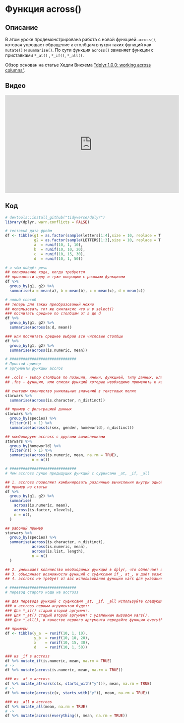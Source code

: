 # Функция across()

## Описание
В этом уроке продемонстрирована работа с новой функцией `across()`, которая упрощает обращение к столбцам внутри таких функций как `mutate()` и `summarise()`. По сути функция `across()` заменяет функции с приставками `*_at()` , `*_if()`, `*_all()`.

Обзор основан на статье Хедли Викхема ["dplyr 1.0.0: working across columns"](https://www.tidyverse.org/blog/2020/04/dplyr-1-0-0-colwise/).

## Видео
<iframe width="560" height="315" src="https://www.youtube.com/embed/J5tZpx_JxWk" title="YouTube video player" frameborder="0" allow="accelerometer; autoplay; clipboard-write; encrypted-media; gyroscope; picture-in-picture" allowfullscreen></iframe>

## Код

```r
# devtools::install_github("tidyverse/dplyr")
library(dplyr, warn.conflicts = FALSE)

# тестовый дата фрейм
df <- tibble(g1 = as.factor(sample(letters[1:4],size = 10, replace = T )),
             g2 = as.factor(sample(LETTERS[1:3],size = 10, replace = T )),
             a  = runif(10, 1, 10),
             b  = runif(10, 10, 20),
             c  = runif(10, 15, 30),
             d  = runif(10, 1, 50))

# о чём пойдёт речь
## копирование кода, когда требуется 
## произвести одну и туже операцию с разными функциями
df %>% 
  group_by(g1, g2) %>% 
  summarise(a = mean(a), b = mean(b), c = mean(c), d = mean(c))

# новый способ
## теперь для таких преобразований можно
## использовать тот же синтаксис что и в select()
### посчитать среднее по столбцам от a до d
df %>% 
  group_by(g1, g2) %>% 
  summarise(across(a:d, mean))

### или посчитать среднее выбрав все числовые столбцы 
df %>% 
  group_by(g1, g2) %>% 
  summarise(across(is.numeric, mean))

# ##############################
# Простой пример
# аргументы функции accros

## .cols - выбор столбцов по позиции, имени, функцией, типу данных, или комбинируя любые перечисленные способы
## .fns - функция, или список функций которые необходимо применить к каждому столбцу

## считаем количество униклаьных значений в текстовых полях
starwars %>% 
  summarise(across(is.character, n_distinct))

## пример с фильтрацией данных
starwars %>% 
  group_by(species) %>% 
  filter(n() > 1) %>% 
  summarise(across(c(sex, gender, homeworld), n_distinct))

## комбинируем accross с другими вычислениями
starwars %>% 
  group_by(homeworld) %>% 
  filter(n() > 1) %>% 
  summarise(across(is.numeric, mean, na.rm = TRUE), 
            n = n())

# ##############################
# Чем accross лучше предыдущих функций с суфиксами _at, _if, _all

## 1. accross позволяет комбинировать различные вычисления внутри одной summarise 
## пример из статьи
df %>%
  group_by(g1, g2) %>% 
  summarise(
    across(is.numeric, mean), 
    across(is.factor, nlevels),
    n = n(), 
  )

## рабочий пример
starwars %>% 
  group_by(species) %>% 
  summarise(across(is.character, n_distinct), 
            across(is.numeric, mean), 
            across(is.list, length), 
            n = n()
  )

## 2. уменьшает количество необходимых функций в dplyr, что облегчает их запоминание
## 3. объединяет возможности функций с суфиксами if_, at_, и даёт возможность объединять их возможности
## 4. accross не требует от вас использования функции vars для указания нужных столбцлв, как это было раньше

# ##############################
# перевод старого кода на accross

## для перевода функций с суфиксами _at, _if, _all используйте следующие правила
### в accross первым агрументом будет:
### Для *_if() старый второй аргумент.
### Для *_at() старый второй аргумент с удаленным вызовом vars().
### Для *_all(), в качестве первого аргумента передайте функцию everything()

## примеры
df <- tibble(y_a  = runif(10, 1, 10),
             y_b  = runif(10, 10, 20),
             x    = runif(10, 15, 30),
             d    = runif(10, 1, 50))

### из _if в accross
df %>% mutate_if(is.numeric, mean, na.rm = TRUE)
# ->
df %>% mutate(across(is.numeric, mean, na.rm = TRUE))

### из _at в accross
df %>% mutate_at(vars(c(x, starts_with("y"))), mean, na.rm = TRUE)
# ->
df %>% mutate(across(c(x, starts_with("y")), mean, na.rm = TRUE))

### из _all в accroos
df %>% mutate_all(mean, na.rm = TRUE)
# ->
df %>% mutate(across(everything(), mean, na.rm = TRUE))
```
